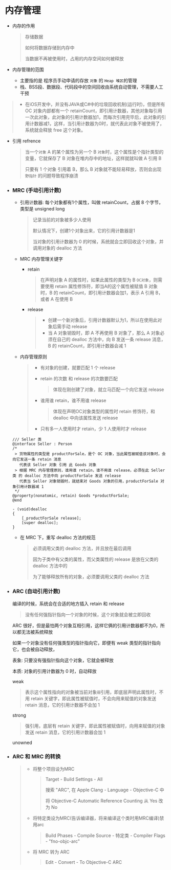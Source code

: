 # 内存管理

- 内存的作用

  > 存储数据
  >
  > 如何将数据存储到内存中
  >
  > 当数据不再被使用时，占用的内存空间如何被释放

- 内存管理的范围

  - 主要指的是 程序员手动申请的存放 `对象` 的 `Heap 堆区`的管理
  - 栈、BSS段、数据段、代码段中的空间回收由系统自动管理，不需要人工干预

> - 在iOS开发中，并没有JAVA或C#中的垃圾回收机制(运行时)，但是所有 OC 对象内部都有一个 retainCount，即引用计数器，其他对象每引用一次此对象，此对象的引用计数器加1，而每次引用完毕后，此对象的引用计数器减1，这样，当引用计数器为0时，就代表此对象不被使用了，系统就会释放 free 这个对象。

- 引用 refrence

  > 当一个`对象` A 的某个属性为另一个 B `对象`时，这个属性是个指针类型的变量，它就保存了 B 对象在堆内存中的地址，这样就就叫做 A 引用 B
  >
  > 只要有 1 个对象 引用着 B，那么 B 对象就不能轻易释放，否则会出现 `野指针` 的问题导致程序崩溃

- ### MRC (手动引用计数)

  - 引用计数器: 每个对象都有1个属性，叫做 retainCount，占据 8 个字节，类型是 unsigned long

    > 记录当前的对象被多少人使用
    >
    > 默认情况下，创建1个对象出来，它的引用计数器是1
    >
    > 当对象的引用计数器为 0 的时候，系统就会立即回收这个对象，并调用对象的 dealloc 方法

  - MRC 内存管理关键字

    - retain

      > 在声明对象 A 的属性时，如果此属性的类型为 B `OC对象`，则需要使用 retain 属性修饰符，即当A的这个属性被赋值 B 对象时，B 的 retainCount，即引用计数器会加1，表示 A 引用 B，或者 A 在使用 B

    - release

      > - 创建一个新对象后，引用计数器默认为1，所以在使用此对象后需手动 release
      > - 当 A 对象销毁时，即 A 不再使用 B 对象了，那么 A 对象必须在自己的 dealloc 方法中，向 B 发送一条 release 消息，B 的 retainCount，即引用计数器会减 1

  - 内存管理原则

    > - 有对象的创建，就要匹配 1 个 release
    >
    > - retain 的次数 和 release 的次数要匹配
    >
    >   > 体现在刚创建了对象，就立马匹配一个向它发送 release
    >
    > - 谁用谁 retain，谁不用谁 release
    >
    >   > 体现在声明OC对象类型的属性时 retain 修饰符，和 dealloc 中向该属性发送 release
    >
    > - 只有多一人使用时才 retain，少 1 人使用时才 release

  ```objc
  /// Seller 类
  @interface Seller : Person
  /*
   > 货物属性的类型是 productForSale，是个 OC 对象，当此属性被赋值该对象时，会向它发送一条 retain 消息
     代表该 Seller 对象 引用 此 Goods 对象
   > 根据 MRC 内存管理原则，谁用谁 retain，谁不用谁 release，必须在此 Seller 类 的 dealloc 方法中向 productForSale 发送 release
     代表当 Seller 对象销毁时，就结束对 Goods 对象的引用，productForSale 对象引用计数器减 1
   */
  @property(nonatomic, retain) Goods *productForSale;
  @end
    
  - (void)dealloc
  {
      [_productForSale release];
      [super dealloc];
  }
  ```

  - 在 MRC 下，重写 dealloc 方法的规范

    > 必须调用父类的 dealloc 方法，并且放在最后调用
    >
    > 因为子类中有父类的属性，而父类属性的 release 是放在父类的 dealloc 方法中的
    >
    > 为了能够释放所有的对象，必须要调用父类的 dealloc 方法

- ### ARC (自动引用计数)

  编译的时候，系统会在合适的地方插入 retain 和 release

  > 没有任何强指针指向一个对象的时候，这个对象就会被立即回收

  ARC 很好，但是最怕两个对象互相引用，这样它俩的引用计数器都不为0，所以都无法被系统释放

  如果一个对象没有任何强类型的指针指向它，即便有 weak 类型的指针指向它，也会被自动释放，

  表象: 只要没有强指针指向这个对象，它就会被释放

  本质: 对象的引用计数器为 0 时，自动释放

  weak

  > 表示这个属性指向的对象被当前对象`弱`引用，即底层声明此属性时，不用 retain 关键字，即此属性被赋值时，不会向用来赋值的对象发送 retain 消息，它的引用计数器不会加 1

  strong

  > 强引用，底层有 retain 关键字，即此属性被赋值时，向用来赋值的对象发送 retain 消息，它的引用计数器会加 1

  unowned

- ### ARC 和 MRC 的转换

  > - 将整个项目设为MRC
  >
  >   > Target - Build Settings - All 
  >   >
  >   > 搜索 "ARC", 在 Apple Clang - Language - Objective-C 中
  >   >
  >   > 将 Objective-C Automatic Reference Counting 从 Yes 改为 No
  >
  > - 将特定类设为MRC(告诉编译器，将来编译这个类时用MRC编译)禁用arc
  >
  >   > Build Phases - Compile Source - 特定类 - Compiler Flags - "fno-objc-arc"
  >
  > - 将 MRC 转为 ARC
  >
  >   > Edit - Convert - To Objective-C ARC
